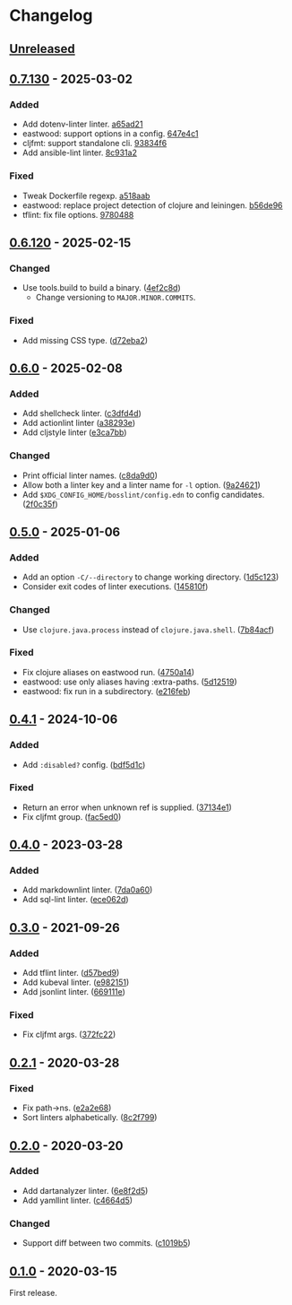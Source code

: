 # Changelog

## [Unreleased]

## [0.7.130] - 2025-03-02

### Added

- Add dotenv-linter linter. [a65ad21](https://github.com/totakke/bosslint/commit/a65ad21)
- eastwood: support options in a config. [647e4c1](https://github.com/totakke/bosslint/commit/647e4c1)
- cljfmt: support standalone cli. [93834f6](https://github.com/totakke/bosslint/commit/93834f6)
- Add ansible-lint linter. [8c931a2](https://github.com/totakke/bosslint/commit/8c931a2)

### Fixed

- Tweak Dockerfile regexp. [a518aab](https://github.com/totakke/bosslint/commit/a518aab)
- eastwood: replace project detection of clojure and leiningen. [b56de96](https://github.com/totakke/bosslint/commit/b56de96)
- tflint: fix file options. [9780488](https://github.com/totakke/bosslint/commit/9780488)

## [0.6.120] - 2025-02-15

### Changed

- Use tools.build to build a binary. ([4ef2c8d](https://github.com/totakke/bosslint/commit/4ef2c8d))
  - Change versioning to `MAJOR.MINOR.COMMITS`.

### Fixed

- Add missing CSS type. ([d72eba2](https://github.com/totakke/bosslint/commit/d72eba2))

## [0.6.0] - 2025-02-08

### Added

- Add shellcheck linter. ([c3dfd4d](https://github.com/totakke/bosslint/commit/c3dfd4d))
- Add actionlint linter ([a38293e](https://github.com/totakke/bosslint/commit/a38293e))
- Add cljstyle linter ([e3ca7bb](https://github.com/totakke/bosslint/commit/e3ca7bb))

### Changed

- Print official linter names. ([c8da9d0](https://github.com/totakke/bosslint/commit/c8da9d0))
- Allow both a linter key and a linter name for `-l` option. ([9a24621](https://github.com/totakke/bosslint/commit/9a24621))
- Add `$XDG_CONFIG_HOME/bosslint/config.edn` to config candidates. ([2f0c35f](https://github.com/totakke/bosslint/commit/2f0c35f))

## [0.5.0] - 2025-01-06

### Added

- Add an option `-C/--directory` to change working directory. ([1d5c123](https://github.com/totakke/bosslint/commit/1d5c123))
- Consider exit codes of linter executions. ([145810f](https://github.com/totakke/bosslint/commit/145810f))

### Changed

- Use `clojure.java.process` instead of `clojure.java.shell`. ([7b84acf](https://github.com/totakke/bosslint/commit/7b84acf))

### Fixed

- Fix clojure aliases on eastwood run. ([4750a14](https://github.com/totakke/bosslint/commit/4750a14))
- eastwood: use only aliases having :extra-paths. ([5d12519](https://github.com/totakke/bosslint/commit/5d12519))
- eastwood: fix run in a subdirectory. ([e216feb](https://github.com/totakke/bosslint/commit/e216feb))

## [0.4.1] - 2024-10-06

### Added

- Add `:disabled?` config. ([bdf5d1c](https://github.com/totakke/bosslint/commit/bdf5d1c))

### Fixed

- Return an error when unknown ref is supplied. ([37134e1](https://github.com/totakke/bosslint/commit/37134e1))
- Fix cljfmt group. ([fac5ed0](https://github.com/totakke/bosslint/commit/fac5ed0))

## [0.4.0] - 2023-03-28

### Added

- Add markdownlint linter. ([7da0a60](https://github.com/totakke/bosslint/commit/7da0a60))
- Add sql-lint linter. ([ece062d](https://github.com/totakke/bosslint/commit/ece062d))

## [0.3.0] - 2021-09-26

### Added

- Add tflint linter. ([d57bed9](https://github.com/totakke/bosslint/commit/d57bed9))
- Add kubeval linter. ([e982151](https://github.com/totakke/bosslint/commit/e982151))
- Add jsonlint linter. ([669111e](https://github.com/totakke/bosslint/commit/669111e))

### Fixed

- Fix cljfmt args. ([372fc22](https://github.com/totakke/bosslint/commit/372fc22))

## [0.2.1] - 2020-03-28

### Fixed

- Fix path->ns. ([e2a2e68](https://github.com/totakke/bosslint/commit/e2a2e68))
- Sort linters alphabetically. ([8c2f799](https://github.com/totakke/bosslint/commit/8c2f799))

## [0.2.0] - 2020-03-20

### Added

- Add dartanalyzer linter. ([6e8f2d5](https://github.com/totakke/bosslint/commit/6e8f2d5))
- Add yamllint linter. ([c4664d5](https://github.com/totakke/bosslint/commit/c4664d5))

### Changed

- Support diff between two commits. ([c1019b5](https://github.com/totakke/bosslint/commit/c1019b5))

## [0.1.0] - 2020-03-15

First release.

[Unreleased]: https://github.com/totakke/bosslint/compare/v0.7.130...HEAD
[0.7.130]: https://github.com/totakke/bosslint/compare/v0.6.120...v0.7.130
[0.6.120]: https://github.com/totakke/bosslint/compare/v0.6.0...v0.6.120
[0.6.0]: https://github.com/totakke/bosslint/compare/v0.5.0...v0.6.0
[0.5.0]: https://github.com/totakke/bosslint/compare/v0.4.1...v0.5.0
[0.4.1]: https://github.com/totakke/bosslint/compare/0.4.0...v0.4.1
[0.4.0]: https://github.com/totakke/bosslint/compare/0.3.0...0.4.0
[0.3.0]: https://github.com/totakke/bosslint/compare/0.2.1...0.3.0
[0.2.1]: https://github.com/totakke/bosslint/compare/0.2.0...0.2.1
[0.2.0]: https://github.com/totakke/bosslint/compare/0.1.0...0.2.0
[0.1.0]: https://github.com/totakke/bosslint/compare/b32d91e...0.1.0
